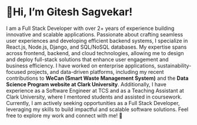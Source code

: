 <h1>👋Hi, I’m Gitesh Sagvekar!</h1>


I am a Full Stack Developer with over 2+ years of experience building innovative and scalable applications. 
Passionate about crafting seamless user experiences and developing efficient backend systems, I specialize in React.js, Node.js, Django, and SQL/NoSQL databases. 
My expertise spans across frontend, backend, and cloud technologies, allowing me to design and deploy full-stack solutions that enhance user engagement and business efficiency.
I have worked on enterprise applications, sustainability-focused projects, and data-driven platforms, including my recent contributions to **WeCan (Smart Waste Management System)** and the <b>Data Science Program website at Clark University</b>. 
Additionally, I have experience as a Software Engineer at TCS and as a Teaching Assistant at Clark University, where I mentored students and assisted in coursework.
Currently, I am actively seeking opportunities as a Full Stack Developer, leveraging my skills to build impactful and scalable software solutions. 
Feel free to explore my work and connect with me! 🚀
